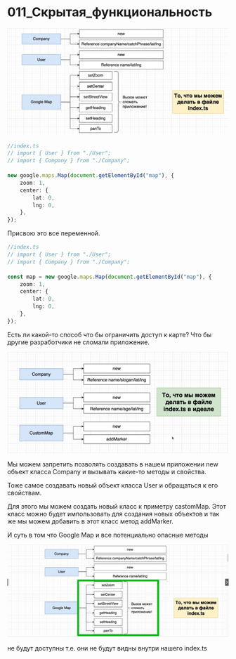 # 011_Скрытая_функциональность

![](img/001.jpg)

```ts
//index.ts
// import { User } from "./User";
// import { Company } from "./Company";

new google.maps.Map(document.getElementById("map"), {
    zoom: 1,
    center: {
        lat: 0,
        lng: 0,
    },
});

```

Присвою это все переменной.

```ts
//index.ts
// import { User } from "./User";
// import { Company } from "./Company";

const map = new google.maps.Map(document.getElementById("map"), {
    zoom: 1,
    center: {
        lat: 0,
        lng: 0,
    },
});

```

Есть ли какой-то способ что бы ограничить доступ к карте? Что бы другие разработчики не сломали приложение.

![](img/002.jpg)

Мы можем запретить позволять создавать в нашем приложении new объект класса Company и вызывать какие-то методы и
свойства.

Тоже самое создавать новый объект класса User и обращаться к его свойствам.

Для этого мы можем создать новый класс к приметру castomMap. Этот класс можно будет импользовать для создания новых
объектов и так же мы можем добавить в этот класс метод addMarker.

И суть в том что Google Map и все потенциально опасные методы

![](img/003.jpg)

не будут доступны т.е. они не будут видны внутри нашего index.ts 